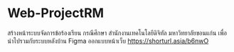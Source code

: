 # Web-ProjectRM
สร้างหน้าระบบจัดการข้อร้องเรียน กรณีศึกษา สำนักงานเทคโนโลยีดิจิทัล มหาวิทยาลัยขอนแก่น เพื่อนำไปรวมกับระบบหลังบ้าน
Figma ออกแบบหน้าเว็บ
https://shorturl.asia/b6nwO
